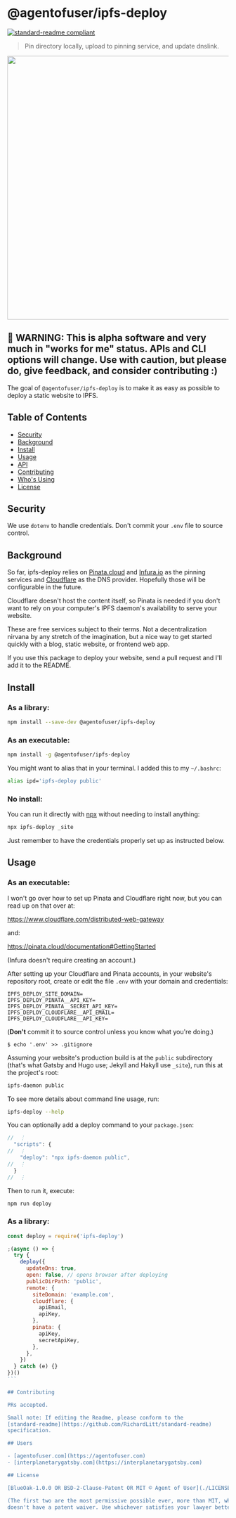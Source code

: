 # @agentofuser/ipfs-deploy

[![standard-readme compliant](https://img.shields.io/badge/readme%20style-standard-brightgreen.svg?style=flat-square)](https://github.com/RichardLitt/standard-readme)

> Pin directory locally, upload to pinning service, and update dnslink.

<p align="center">
  <a href="https://asciinema.org/a/238920">
    <img width="600" src="https://raw.githubusercontent.com/agentofuser/ipfs-deploy/master/docs/ipfs-deploy.svg">
  </a>
</p>

## 🚨 WARNING: This is alpha software and very much in "works for me" status. APIs and CLI options will change. Use with caution, but please do, give feedback, and consider contributing :)

The goal of `@agentofuser/ipfs-deploy` is to make it as easy as possible to
deploy a static website to IPFS.

## Table of Contents

- [Security](#security)
- [Background](#background)
- [Install](#install)
- [Usage](#usage)
- [API](#api)
- [Contributing](#contributing)
- [Who's Using](#users)
- [License](#license)

## Security

We use `dotenv` to handle credentials. Don't commit your `.env` file to source
control.

## Background

So far, ipfs-deploy relies on [Pinata.cloud](https://pinata.cloud) and
[Infura.io](https://infura.io) as the pinning services and
[Cloudflare](https://cloudflare.com) as the DNS provider. Hopefully those will
be configurable in the future.

Cloudflare doesn't host the content itself, so Pinata is needed if you don't
want to rely on your computer's IPFS daemon's availability to serve your
website.

These are free services subject to their terms. Not a decentralization nirvana
by any stretch of the imagination, but a nice way to get started quickly with a
blog, static website, or frontend web app.

If you use this package to deploy your website, send a pull request and I'll
add it to the README.

## Install

### As a library:

```bash
npm install --save-dev @agentofuser/ipfs-deploy
```

### As an executable:

```bash
npm install -g @agentofuser/ipfs-deploy
```

You might want to alias that in your terminal. I added this to my `~/.bashrc`:

```bash
alias ipd='ipfs-deploy public'
```

### No install:

You can run it directly with [npx](https://www.npmjs.com/package/npx 'npx')
without needing to install anything:

```bash
npx ipfs-deploy _site
```

Just remember to have the credentials properly set up as instructed below.

## Usage

### As an executable:

I won't go over how to set up Pinata and Cloudflare right now, but you can read
up on that over at:

https://www.cloudflare.com/distributed-web-gateway

and:

https://pinata.cloud/documentation#GettingStarted

(Infura doesn't require creating an account.)

After setting up your Cloudflare and Pinata accounts, in your website's
repository root, create or edit the file `.env` with your domain and
credentials:

```
IPFS_DEPLOY_SITE_DOMAIN=
IPFS_DEPLOY_PINATA__API_KEY=
IPFS_DEPLOY_PINATA__SECRET_API_KEY=
IPFS_DEPLOY_CLOUDFLARE__API_EMAIL=
IPFS_DEPLOY_CLOUDFLARE__API_KEY=
```

(**Don't** commit it to source control unless you know what you're doing.)

```
$ echo '.env' >> .gitignore
```

Assuming your website's production build is at the `public` subdirectory
(that's what Gatsby and Hugo use; Jekyll and Hakyll use `_site`), run this at
the project's root:

```bash
ipfs-daemon public
```

To see more details about command line usage, run:

```bash
ipfs-deploy --help
```

You can optionally add a deploy command to your `package.json`:

```javascript
//  ⋮
  "scripts": {
//  ⋮
    "deploy": "npx ipfs-daemon public",
//  ⋮
  }
//  ⋮
```

Then to run it, execute:

```bash
npm run deploy
```

### As a library:

````javascript
const deploy = require('ipfs-deploy')

;(async () => {
  try {
    deploy({
      updateDns: true,
      open: false, // opens browser after deploying
      publicDirPath: 'public',
      remote: {
        siteDomain: 'example.com',
        cloudflare: {
          apiEmail,
          apiKey,
        },
        pinata: {
          apiKey,
          secretApiKey,
        },
      },
    })
  } catch (e) {}
})()
```

## Contributing

PRs accepted.

Small note: If editing the Readme, please conform to the
[standard-readme](https://github.com/RichardLitt/standard-readme)
specification.

## Users

- [agentofuser.com](https://agentofuser.com)
- [interplanetarygatsby.com](https://interplanetarygatsby.com)

## License

[BlueOak-1.0.0 OR BSD-2-Clause-Patent OR MIT © Agent of User](./LICENSE.md)

(The first two are the most permissive possible ever, more than MIT, which
doesn't have a patent waiver. Use whichever satisfies your lawyer better.)
````

